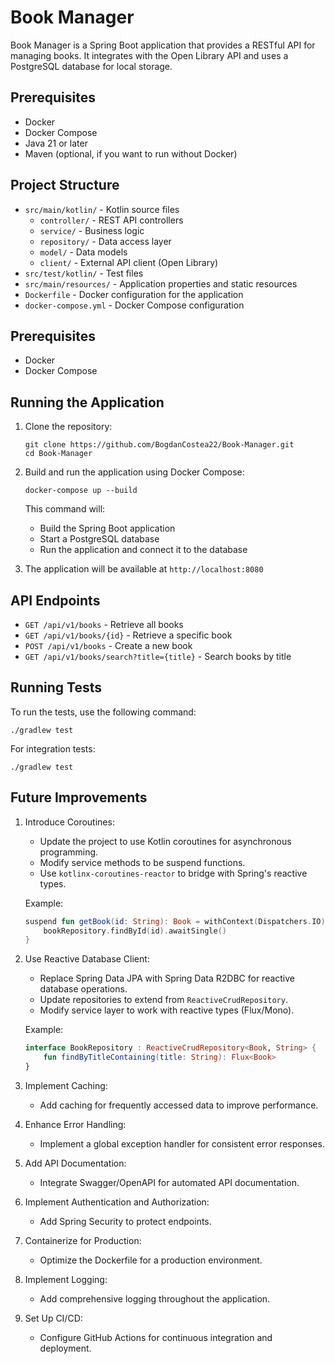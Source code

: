 # Book Manager

Book Manager is a Spring Boot application that provides a RESTful API for managing books. It integrates with the Open Library API and uses a PostgreSQL database for local storage.

## Prerequisites

- Docker
- Docker Compose
- Java 21 or later
- Maven (optional, if you want to run without Docker)

## Project Structure

- `src/main/kotlin/` - Kotlin source files
   - `controller/` - REST API controllers
   - `service/` - Business logic
   - `repository/` - Data access layer
   - `model/` - Data models
   - `client/` - External API client (Open Library)
- `src/test/kotlin/` - Test files
- `src/main/resources/` - Application properties and static resources
- `Dockerfile` - Docker configuration for the application
- `docker-compose.yml` - Docker Compose configuration

## Prerequisites

- Docker
- Docker Compose

## Running the Application

1. Clone the repository:
   ```
   git clone https://github.com/BogdanCostea22/Book-Manager.git
   cd Book-Manager
   ```

2. Build and run the application using Docker Compose:
   ```
   docker-compose up --build
   ```

   This command will:
   - Build the Spring Boot application
   - Start a PostgreSQL database
   - Run the application and connect it to the database

3. The application will be available at `http://localhost:8080`

## API Endpoints

- `GET /api/v1/books` - Retrieve all books
- `GET /api/v1/books/{id}` - Retrieve a specific book
- `POST /api/v1/books` - Create a new book
- `GET /api/v1/books/search?title={title}` - Search books by title

## Running Tests

To run the tests, use the following command:

```
./gradlew test
```

For integration tests:

```
./gradlew test
```

## Future Improvements

1. Introduce Coroutines:
   - Update the project to use Kotlin coroutines for asynchronous programming.
   - Modify service methods to be suspend functions.
   - Use `kotlinx-coroutines-reactor` to bridge with Spring's reactive types.

   Example:
   ```kotlin
   suspend fun getBook(id: String): Book = withContext(Dispatchers.IO) {
       bookRepository.findById(id).awaitSingle()
   }
   ```

2. Use Reactive Database Client:
   - Replace Spring Data JPA with Spring Data R2DBC for reactive database operations.
   - Update repositories to extend from `ReactiveCrudRepository`.
   - Modify service layer to work with reactive types (Flux/Mono).

   Example:
   ```kotlin
   interface BookRepository : ReactiveCrudRepository<Book, String> {
       fun findByTitleContaining(title: String): Flux<Book>
   }
   ```

3. Implement Caching:
   - Add caching for frequently accessed data to improve performance.

4. Enhance Error Handling:
   - Implement a global exception handler for consistent error responses.

5. Add API Documentation:
   - Integrate Swagger/OpenAPI for automated API documentation.

6. Implement Authentication and Authorization:
   - Add Spring Security to protect endpoints.

7. Containerize for Production:
   - Optimize the Dockerfile for a production environment.

8. Implement Logging:
   - Add comprehensive logging throughout the application.

9. Set Up CI/CD:
   - Configure GitHub Actions for continuous integration and deployment.
